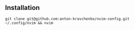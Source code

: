 ## Installation
```
git clone git@github.com:anton-kravchenko/nvim-config.git ~/.config/nvim && nvim
```

